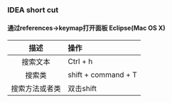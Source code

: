 ### IDEA short cut
#### 通过references->keymap打开面板 Eclipse(Mac OS X) 

  
   
 

|   描述 | 操作
|:------------:|:-----------|
|   搜索文本    |  Ctrl + h  
|   搜索类  |  shift  + command + T 
|   搜索方法或者类         |  双击shift
